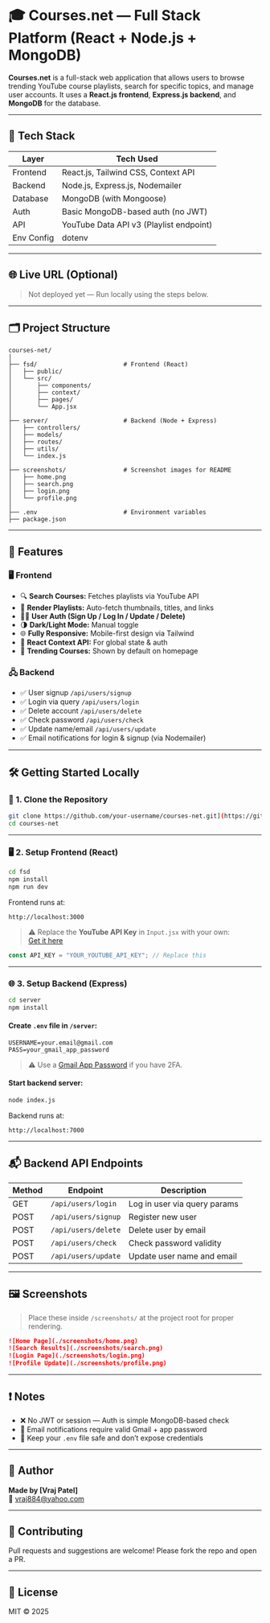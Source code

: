 # 🎓 Courses.net — Full Stack Platform (React + Node.js + MongoDB)

**Courses.net** is a full-stack web application that allows users to browse trending YouTube course playlists, search for specific topics, and manage user accounts. It uses a **React.js frontend**, **Express.js backend**, and **MongoDB** for the database.

---

## 🧰 Tech Stack

| Layer       | Tech Used                              |
|-------------|-----------------------------------------|
| Frontend    | React.js, Tailwind CSS, Context API     |
| Backend     | Node.js, Express.js, Nodemailer         |
| Database    | MongoDB (with Mongoose)                 |
| Auth        | Basic MongoDB-based auth (no JWT)       |
| API         | YouTube Data API v3 (Playlist endpoint) |
| Env Config  | dotenv                                  |

---

## 🌐 Live URL (Optional)

> Not deployed yet — Run locally using the steps below.

---

## 🗂️ Project Structure

```
courses-net/
│
├── fsd/                        # Frontend (React)
│   ├── public/
│   └── src/
│       ├── components/
│       ├── context/
│       ├── pages/
│       └── App.jsx
│
├── server/                     # Backend (Node + Express)
│   ├── controllers/
│   ├── models/
│   ├── routes/
│   ├── utils/
│   └── index.js
│
├── screenshots/                # Screenshot images for README
│   ├── home.png
│   ├── search.png
│   ├── login.png
│   └── profile.png
│
├── .env                        # Environment variables
├── package.json
```

---

## 🚀 Features

### 🖥️ Frontend

- 🔍 **Search Courses:** Fetches playlists via YouTube API
- 🎥 **Render Playlists:** Auto-fetch thumbnails, titles, and links
- 🧑‍💻 **User Auth (Sign Up / Log In / Update / Delete)**
- 🌗 **Dark/Light Mode:** Manual toggle
- 🌐 **Fully Responsive:** Mobile-first design via Tailwind
- 🧠 **React Context API:** For global state & auth
- 🎯 **Trending Courses:** Shown by default on homepage

### 🖧 Backend

- ✅ User signup `/api/users/signup`
- ✅ Login via query `/api/users/login`
- ✅ Delete account `/api/users/delete`
- ✅ Check password `/api/users/check`
- ✅ Update name/email `/api/users/update`
- ✅ Email notifications for login & signup (via Nodemailer)

---

## 🛠️ Getting Started Locally

### 📁 1. Clone the Repository

```bash
git clone https://github.com/your-username/courses-net.git](https://github.com/Vraj884/courses.net-Fullstack-project-.git
cd courses-net
```

---

### 🖥️ 2. Setup Frontend (React)

```bash
cd fsd
npm install
npm run dev
```

Frontend runs at:

```
http://localhost:3000
```

> ⚠️ Replace the **YouTube API Key** in `Input.jsx` with your own:  
> [Get it here](https://console.cloud.google.com/apis)

```js
const API_KEY = "YOUR_YOUTUBE_API_KEY"; // Replace this
```

---

### 🌐 3. Setup Backend (Express)

```bash
cd server
npm install
```

#### Create `.env` file in `/server`:

```env
USERNAME=your.email@gmail.com
PASS=your_gmail_app_password
```

> ⚠️ Use a [Gmail App Password](https://myaccount.google.com/apppasswords) if you have 2FA.

#### Start backend server:

```bash
node index.js
```

Backend runs at:

```
http://localhost:7000
```

---

## 📬 Backend API Endpoints

| Method | Endpoint              | Description                      |
|--------|-----------------------|----------------------------------|
| GET    | `/api/users/login`    | Log in user via query params     |
| POST   | `/api/users/signup`   | Register new user                |
| POST   | `/api/users/delete`   | Delete user by email             |
| POST   | `/api/users/check`    | Check password validity          |
| POST   | `/api/users/update`   | Update user name and email       |

---

## 🖼️ Screenshots

> Place these inside `/screenshots/` at the project root for proper rendering.

```md
![Home Page](./screenshots/home.png)
![Search Results](./screenshots/search.png)
![Login Page](./screenshots/login.png)
![Profile Update](./screenshots/profile.png)
```

---

## ❗ Notes

- ❌ No JWT or session — Auth is simple MongoDB-based check
- 📮 Email notifications require valid Gmail + app password
- 🔐 Keep your `.env` file safe and don’t expose credentials

---

## 👤 Author

**Made by [Vraj Patel]**  
📧 vraj884@yahoo.com  

---

## 📢 Contributing

Pull requests and suggestions are welcome! Please fork the repo and open a PR.

---

## 📃 License

MIT © 2025

